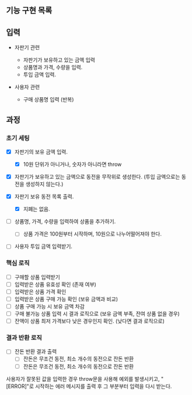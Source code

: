 ## 기능 구현 목록

## 입력

- 자판기 관련

  - 자판기가 보유하고 있는 금액 입력
  - 상품명과 가격, 수량을 입력.
  - 투입 금액 입력.

- 사용자 관련

  - 구매 상품명 입력 (반복)

## 과정

### 초기 세팅

- [x] 자판기의 보유 금액 입력.
  - [x] 10원 단위가 아니거나, 숫자가 아니라면 throw
- [x] 자판기가 보유하고 있는 금액으로 동전을 무작위로 생성한다. (투입 금액으로는 동전을 생성하지 않는다.)

- [x] 자판기 보유 동전 목록 출력.
  - [x] 지폐는 없음.
- [ ] 상품명, 가격, 수량을 입력하여 상품을 추가하기.
  - [ ] 상품 가격은 100원부터 시작하며, 10원으로 나누어떨어져야 한다.
- [ ] 사용자 투입 금액 입력받기.

### 핵심 로직

- [ ] 구매할 상품 입력받기
- [ ] 입력받은 상품 유효성 확인 (존재 여부)
- [ ] 입력받은 상품 가격 확인
- [ ] 입력받은 상품 구매 가능 확인 (보유 금액과 비교)
- [ ] 상품 구매 가능 시 보유 금액 차감
- [ ] 구매 불가능 상품 입력 시 결과 로직으로 (보유 금액 부족, 잔여 상품 없을 경우)
- [ ] 잔액이 상품 최저 가격보다 낮은 경우인지 확인. (낮다면 결과 로직으로)

### 결과 반환 로직

- [ ] 잔돈 반환 결과 출력
  - [ ] 잔돈은 무조건 동전, 최소 개수의 동전으로 잔돈 반환
  - [ ] 잔돈은 무조건 동전, 최소 개수의 동전으로 잔돈 반환

사용자가 잘못된 값을 입력한 경우 throw문을 사용해 예외를 발생시키고, "[ERROR]"로 시작하는 에러 메시지를 출력 후 그 부분부터 입력을 다시 받는다.
